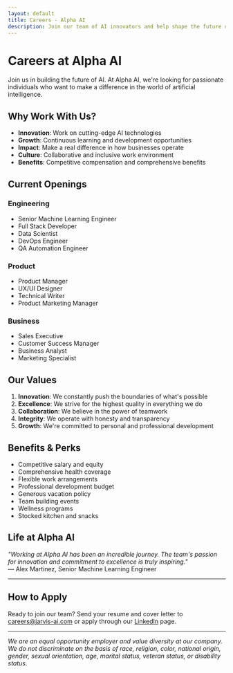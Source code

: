 ```yaml
---
layout: default
title: Careers - Alpha AI
description: Join our team of AI innovators and help shape the future of artificial intelligence.
---
```


# Careers at Alpha AI

Join us in building the future of AI. At Alpha AI, we're looking for passionate individuals who want to make a difference in the world of artificial intelligence.

## Why Work With Us?

- **Innovation**: Work on cutting-edge AI technologies
- **Growth**: Continuous learning and development opportunities
- **Impact**: Make a real difference in how businesses operate
- **Culture**: Collaborative and inclusive work environment
- **Benefits**: Competitive compensation and comprehensive benefits

## Current Openings

### Engineering
- Senior Machine Learning Engineer
- Full Stack Developer
- Data Scientist
- DevOps Engineer
- QA Automation Engineer

### Product
- Product Manager
- UX/UI Designer
- Technical Writer
- Product Marketing Manager

### Business
- Sales Executive
- Customer Success Manager
- Business Analyst
- Marketing Specialist

## Our Values

1. **Innovation**: We constantly push the boundaries of what's possible
2. **Excellence**: We strive for the highest quality in everything we do
3. **Collaboration**: We believe in the power of teamwork
4. **Integrity**: We operate with honesty and transparency
5. **Growth**: We're committed to personal and professional development

## Benefits & Perks

- Competitive salary and equity
- Comprehensive health coverage
- Flexible work arrangements
- Professional development budget
- Generous vacation policy
- Team building events
- Wellness programs
- Stocked kitchen and snacks

## Life at Alpha AI

*"Working at Alpha AI has been an incredible journey. The team's passion for innovation and commitment to excellence is truly inspiring."*  
— Alex Martinez, Senior Machine Learning Engineer

---

## How to Apply

Ready to join our team? Send your resume and cover letter to careers@jarvis-ai.com or apply through our [LinkedIn](https://linkedin.com/company/jarvis-ai) page.

---

*We are an equal opportunity employer and value diversity at our company. We do not discriminate on the basis of race, religion, color, national origin, gender, sexual orientation, age, marital status, veteran status, or disability status.* 